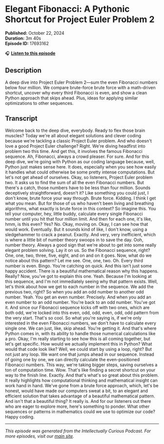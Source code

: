 # Elegant Fibonacci: A Pythonic Shortcut for Project Euler Problem 2

**Published:** October 22, 2024  
**Duration:** 3m 40s  
**Episode ID:** 17693162

🎧 **[Listen to this episode](https://intellectuallycurious.buzzsprout.com/2529712/episodes/17693162-elegant-fibonacci-a-pythonic-shortcut-for-project-euler-problem-2)**

## Description

A deep dive into Project Euler Problem 2—sum the even Fibonacci numbers below four million. We compare brute-force brute force with a math-driven shortcut, uncover why every third Fibonacci is even, and show a clean Python approach that skips ahead. Plus, ideas for applying similar optimizations to other sequences.

## Transcript

Welcome back to the deep dive, everybody. Ready to flex those brain muscles? Today we're all about elegant solutions and clever coding because we're tackling a classic Project Euler problem. And who doesn't love a good Project Euler challenge? Right. We're diving headfirst into problem two this time. And get this, it involves the famous Fibonacci sequence. Ah, Fibonacci, always a crowd pleaser. For sure. And for this deep dive, we're going with Python as our coding language because, well, Python just makes sense here. It does, especially when you see how easily it handles what could otherwise be some pretty intense computations. But let's not get ahead of ourselves. Okay, so listeners, Project Euler problem two. It asks us to find the sum of all the even Fibonacci numbers. But there's a catch, those numbers have to be less than four million. Sounds deceptively straightforward, doesn't it? Like something you could just, I don't know, brute force your way through. Brute force. Kidding. I think I get what you mean. But for those of us who haven't been living and breathing algorithms, what exactly is brute force in this context? So imagine this. You tell your computer, hey, little buddy, calculate every single Fibonacci number until you hit that four million limit. And then for each one, it's like, hmm, is this even? Yes? No. Okay, moving on. Okay, I can see how that would work. Eventually. But it sounds kind of like, I don't know, using a sledgehammer to crack a peanut. Exactly. And very, very inefficient, which is where a little bit of number theory swoops in to save the day. Ooh, number theory. Always a good sign that we're about to get into some really elegant problem solving. Lay it on us. So the Fibonacci sequence, right? One, one, two, three, five, eight, and on and on it goes. Now, what do we notice about this pattern? Let me see. One, one, two. Oh. Every third number is even. Bingo. You're catching on quick. And this isn't just some happy accident. There is a beautiful mathematical reason why this happens. Really? Now, you've got to explain this one. Yeah. Because I'm looking at this sequence, and I'm not immediately seeing why that pattern exists. Well, let's think about how we get to each number in the sequence. We add the previous two, right? So when you add an odd number to another odd number. Yeah. You get an even number. Precisely. And when you add an even number to an odd number. You're back to an odd number. You've got it. And since our Fibonacci sequence kicks off with two ones, which are both odd, we're locked into this even, odd, odd, even, odd, odd pattern from the very start. That's so cool. So what you're saying is, if we're only interested in the even Fibonacci numbers, we don't have to calculate every single one. We can just, like, skip ahead. You're getting it. And that's where Python comes in, with its ability to handle those numerical calculations like a pro. Okay, I'm really starting to see how this is all coming together, but let's get specific. How would we actually implement this in Python? What would that code look like? Well, we could start by using a loop, right? But not just any loop. We want one that jumps ahead in our sequence. Instead of going one by one, we can directly calculate the even-positioned Fibonacci numbers. This way, we're taking bigger steps, saving ourselves a ton of computation time. Wow. That's like finding a secret shortcut on your way to the finish line. Exactly. And that's what's so great about this problem. It really highlights how computational thinking and mathematical insight can work hand in hand. We've gone from a brute force approach, which, let's be honest, would have made our computers sweat a bit, to an elegant and efficient solution that takes advantage of a beautiful mathematical pattern. And isn't that a beautiful thing? It really is. And for our listeners out there who are eager to explore more, here's something to ponder. What other sequences or patterns in mathematics could we use to optimize our code? Happy coding.

---
*This episode was generated from the Intellectually Curious Podcast. For more episodes, visit our [main site](https://intellectuallycurious.buzzsprout.com).*
